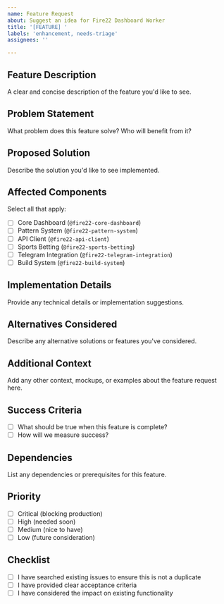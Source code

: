 ```yaml
---
name: Feature Request
about: Suggest an idea for Fire22 Dashboard Worker
title: '[FEATURE] '
labels: 'enhancement, needs-triage'
assignees: ''

---
```


## Feature Description
A clear and concise description of the feature you'd like to see.

## Problem Statement
What problem does this feature solve? Who will benefit from it?

## Proposed Solution
Describe the solution you'd like to see implemented.

## Affected Components
Select all that apply:
- [ ] Core Dashboard (`@fire22-core-dashboard`)
- [ ] Pattern System (`@fire22-pattern-system`)
- [ ] API Client (`@fire22-api-client`)
- [ ] Sports Betting (`@fire22-sports-betting`)
- [ ] Telegram Integration (`@fire22-telegram-integration`)
- [ ] Build System (`@fire22-build-system`)

## Implementation Details
Provide any technical details or implementation suggestions.

## Alternatives Considered
Describe any alternative solutions or features you've considered.

## Additional Context
Add any other context, mockups, or examples about the feature request here.

## Success Criteria
- [ ] What should be true when this feature is complete?
- [ ] How will we measure success?

## Dependencies
List any dependencies or prerequisites for this feature.

## Priority
- [ ] Critical (blocking production)
- [ ] High (needed soon)
- [ ] Medium (nice to have)
- [ ] Low (future consideration)

## Checklist
- [ ] I have searched existing issues to ensure this is not a duplicate
- [ ] I have provided clear acceptance criteria
- [ ] I have considered the impact on existing functionality